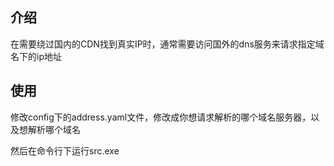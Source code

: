 ## 介绍

在需要绕过国内的CDN找到真实IP时，通常需要访问国外的dns服务来请求指定域名下的ip地址



## 使用

修改config下的address.yaml文件，修改成你想请求解析的哪个域名服务器，以及想解析哪个域名

然后在命令行下运行src.exe